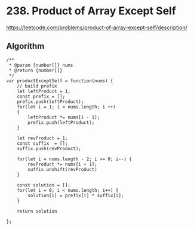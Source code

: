 # 238. Product of Array Except Self
https://leetcode.com/problems/product-of-array-except-self/description/

## Algorithm
`````
/**
 * @param {number[]} nums
 * @return {number[]}
 */
var productExceptSelf = function(nums) {
    // build prefix
    let leftProduct = 1;
    const prefix = [];
    prefix.push(leftProduct);
    for(let i = 1; i < nums.length; i ++)
    {
        leftProduct *= nums[i - 1];
        prefix.push(leftProduct);
    }

    let revProduct = 1;
    const suffix  = [];
    suffix.push(revProduct);

    for(let i = nums.length - 2; i >= 0; i--) {
        revProduct *= nums[i + 1];
        suffix.unshift(revProduct)
    }

    const solution = [];
    for(let i = 0; i < nums.length; i++) {
        solution[i] = prefix[i] * suffix[i];
    }

    return solution
    
};
`````
